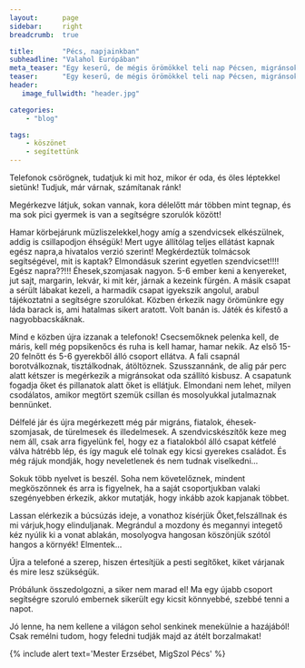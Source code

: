 ```yaml
---
layout:      page
sidebar:     right
breadcrumb:  true

title:       "Pécs, napjainkban"
subheadline: "Valahol Európában"
meta_teaser: "Egy keserű, de mégis örömökkel teli nap Pécsen, migránsok és segítő emberek társaságában!"
teaser:      "Egy keserű, de mégis örömökkel teli nap Pécsen, migránsok és segítő emberek társaságában!"
header:
   image_fullwidth: "header.jpg"

categories:
    - "blog"

tags:
    - köszönet
    - segítettünk
---
```


Telefonok csörögnek, tudatjuk ki mit hoz, mikor ér oda, és öles léptekkel sietünk! Tudjuk, már várnak, számítanak ránk!

Megérkezve látjuk, sokan vannak, kora délelőtt már többen mint tegnap, és ma sok pici gyermek is van a segítségre szorulók között!

Hamar körbejárunk müzliszelekkel,hogy amíg a szendvicsek elkészülnek, addig is csillapodjon éhségük! Mert ugye állítólag teljes ellátást kapnak egész napra,a hivatalos verzió szerint! Megkérdeztük tolmácsok segítségével, mit is kaptak? Elmondásuk szerint egyetlen szendvicset!!!! Egész napra??!!! Éhesek,szomjasak nagyon. 5-6 ember keni a kenyereket, jut sajt, margarin, lekvár, ki mit kér, járnak a kezeink fürgén. A másik csapat a sérült lábakat kezeli, a harmadik csapat igyekszik angolul, arabul tájékoztatni a segítségre szorulókat. Közben érkezik nagy örömünkre egy láda barack is, ami hatalmas sikert aratott. Volt banán is. Játék és kifestő a nagyobbacskáknak.

Mind e közben újra izzanak a telefonok! Csecsemőknek pelenka kell, de máris, kell még popsikenőcs és ruha is kell hamar, hamar nekik. Az első 15-20 felnőtt és 5-6 gyerekből álló csoport ellátva. A fali csapnál borotválkoznak, tisztálkodnak, átöltöznek. Szusszannánk, de alig pár perc alatt kétszer is megérkezik a migránsokat oda szállító kisbusz. A csapatunk fogadja őket és pillanatok alatt őket is ellátjuk. Elmondani nem lehet, milyen csodálatos, amikor megtört szemük csillan és mosolyukkal jutalmaznak bennünket.

Délfelé jár és újra megérkezett még pár migráns, fiatalok, éhesek-szomjasak, de türelmesek és illedelmesek. A szendvicskészítők keze meg nem áll, csak arra figyelünk fel, hogy ez a fiatalokból álló csapat kétfelé válva hátrébb lép, és így maguk elé tolnak egy kicsi gyerekes családot. És még rájuk mondják, hogy neveletlenek és nem tudnak viselkedni...

Sokuk több nyelvet is beszél. Soha nem követelőznek, mindent megköszönnek és arra is figyelnek, ha a saját csoportjukban valaki szegényebben érkezik, akkor mutatják, hogy inkább azok kapjanak többet.

Lassan elérkezik a búcsúzás ideje, a vonathoz kísérjük Őket,felszállnak és mi várjuk,hogy elinduljanak. Megrándul a mozdony és megannyi integető kéz nyúlik ki a vonat ablakán, mosolyogva hangosan köszönjük szótól hangos a környék! Elmentek...

Újra a telefoné a szerep, hiszen értesítjük a pesti segítőket, kiket várjanak és mire lesz szükségük.

Próbálunk összedolgozni, a siker nem marad el! Ma egy újabb csoport segítségre szoruló embernek sikerült egy kicsit könnyebbé, szebbé tenni a napot.

Jó lenne, ha nem kellene a világon sehol senkinek menekülnie a hazájából! Csak remélni tudom, hogy feledni tudják majd az átélt borzalmakat!

{% include alert text='Mester Erzsébet, MigSzol Pécs' %}
